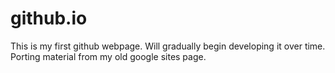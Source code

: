 # github.io

This is my first github webpage. Will gradually begin developing it over time. Porting material from my old google sites page.
